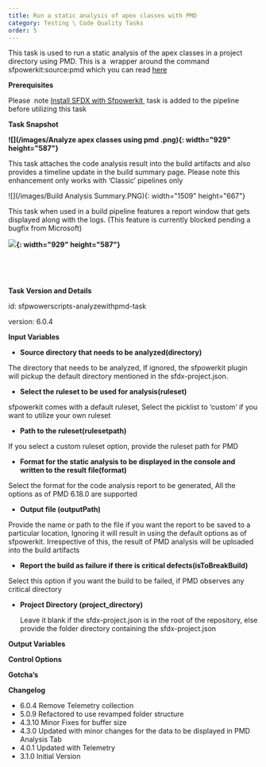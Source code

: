```yaml
---
title: Run a static analysis of apex classes with PMD
category: Testing \ Code Quality Tasks
order: 5
---
```


This task is used to run a static analysis of the apex classes in a project directory using PMD. This is a&nbsp; wrapper around the command sfpowerkit:source:pmd which you can read [here](https://github.com/Accenture/sfpowerkit)

**Prerequisites**

Please&nbsp; note [Install SFDX with Sfpowerkit&nbsp;](/Tasks/Common-Utility-Tasks/Install%20SFDX%20CLI/) task is added to the pipeline before utilizing this task

**Task Snapshot**

**![](/images/Analyze apex classes using pmd .png){: width="929" height="587"}**

This task attaches the code analysis result into the build artifacts and also provides a timeline update in the build summary page. Please note this enhancement only works with ‘Classic’ pipelines only

![](/images/Build Analysis Summary.PNG){: width="1509" height="667"}

This task when used in a build pipeline features a report window that gets displayed along with the logs. (This feature is currently blocked pending a bugfix from Microsoft)

**![](/images/PMDDashbboard.png){: width="929" height="587"}**

&nbsp;

&nbsp;

**Task Version and Details**

id: sfpwowerscripts-analyzewithpmd-task

version: 6.0.4

**Input Variables**

* **Source directory that needs to be analyzed(directory)**

The directory that needs to be analyzed, If ignored, the sfpowerkit plugin will pickup the default directory mentioned in the sfdx-project.json.

* **Select the ruleset to be used for analysis(ruleset)**

sfpowerkit comes with a default ruleset, Select the picklist to ‘custom’ if you want to utilize your own ruleset

* **Path to the ruleset(rulesetpath)**

If you select a custom ruleset option, provide the ruleset path for PMD

* **Format for the static analysis to be displayed in the console and written to the result file(format)**

Select the format for the code analysis report to be generated, All the options as of PMD 6.18.0 are supported

* **Output file (outputPath)**

Provide the name or path to the file if you want the report to be saved to a particular location, Ignoring it will result in using the default options as of sfpowerkit. Irrespective of this, the result of PMD analysis will be uploaded into the build artifacts

* **Report the build as failure if there is critical defects(isToBreakBuild)**

Select this option if you want the build to be failed, if PMD observes any critical directory

* **Project Directory (project\_directory)**

  Leave it blank if the sfdx-project.json is in the root of the repository, else provide the folder directory containing the sfdx-project.json

**Output Variables**

**Control Options**

**Gotcha’s**

**Changelog**

* 6\.0.4 Remove Telemetry collection
* 5\.0.9 Refactored to use revamped folder structure
* 4\.3.10 Minor Fixes for buffer size
* 4\.3.0 Updated with minor changes for the data to be displayed in PMD Analysis Tab
* 4\.0.1 Updated with Telemetry
* 3\.1.0 Initial Version